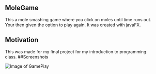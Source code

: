 ## MoleGame
This a mole smashing game where you click on moles until time runs out. Your then given the option to play again.
It was created with javaFX.
## Motivation
This was made for my final project for my introduction to programming class. 
##Screenshots

![Image of GamePlay]()
